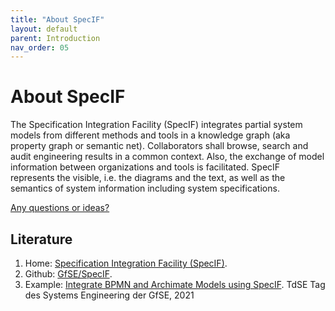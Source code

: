 ```yaml
---
title: "About SpecIF"
layout: default
parent: Introduction
nav_order: 05
---
```


# About SpecIF

The Specification Integration Facility (SpecIF) integrates partial system models from different methods and tools in a knowledge graph (aka property graph or semantic net). 
Collaborators shall browse, search and audit engineering results in a common context. 
Also, the exchange of model information between organizations and tools is facilitated. 
SpecIF represents the visible, i.e. the diagrams and the text, as well as the semantics of system information including system specifications.

<a href="https://github.com/GfSE/CoCoML-Pages/discussions/4" target="_blank">Any questions or ideas?</a>

## Literature

1. Home: <a href="http://specif.de/" target="_blank">Specification Integration Facility (SpecIF)</a>.
1. Github: <a href="https://github.com/GfSE/SpecIF" target="_blank">GfSE/SpecIF</a>.
1. Example: <a href="./files/literature/TdSE-2021%20Dungern%20-%20Integrate%20BPMN%20and%20Archimate%20Models%20using%20SpecIF.pdf" target="_blank">Integrate BPMN and Archimate Models using SpecIF</a>. TdSE Tag des Systems Engineering der GfSE, 2021


